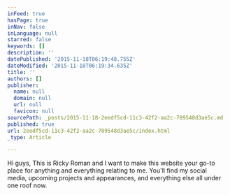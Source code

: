```yaml
---
inFeed: true
hasPage: true
inNav: false
inLanguage: null
starred: false
keywords: []
description: ''
datePublished: '2015-11-18T06:19:48.755Z'
dateModified: '2015-11-18T06:19:34.635Z'
title: ''
authors: []
publisher:
  name: null
  domain: null
  url: null
  favicon: null
sourcePath: _posts/2015-11-18-2eedf5cd-11c3-42f2-aa2c-789548d3ae5c.md
published: true
url: 2eedf5cd-11c3-42f2-aa2c-789548d3ae5c/index.html
_type: Article

---
```

Hi guys, This is Ricky Roman and I want to make this website your go-to place for anything and everything relating to me. You'll find my social media, upcoming projects and appearances, and everything else all under one roof now.